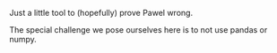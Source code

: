 Just a little tool to (hopefully) prove Pawel wrong.

The special challenge we pose ourselves here is to not use pandas or numpy.